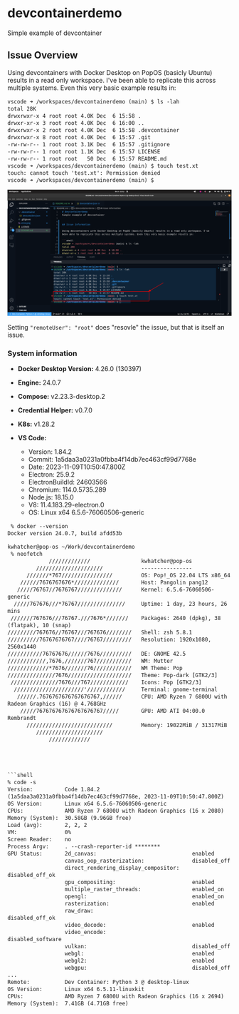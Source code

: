 # devcontainerdemo
Simple example of devcontainer


## Issue Overview

Using devcontainers with Docker Desktop on PopOS (basicly Ubuntu) results in a read only workspace. I've been able to replicate this across multiple systems. Even this very basic example results in:

```shell
vscode ➜ /workspaces/devcontainerdemo (main) $ ls -lah
total 28K
drwxrwxr-x 4 root root 4.0K Dec  6 15:58 .
drwxr-xr-x 3 root root 4.0K Dec  6 16:00 ..
drwxrwxr-x 2 root root 4.0K Dec  6 15:58 .devcontainer
drwxrwxr-x 8 root root 4.0K Dec  6 15:57 .git
-rw-rw-r-- 1 root root 3.1K Dec  6 15:57 .gitignore
-rw-rw-r-- 1 root root 1.1K Dec  6 15:57 LICENSE
-rw-rw-r-- 1 root root   50 Dec  6 15:57 README.md
vscode ➜ /workspaces/devcontainerdemo (main) $ touch test.xt
touch: cannot touch 'test.xt': Permission denied
vscode ➜ /workspaces/devcontainerdemo (main) $ 
```

[](docs/CONTRIBUTING.md)

![Error screenshot](error.png)


Setting ```"remoteUser": "root"``` does "resovle" the issue, but that is itself an issue. 


### System information

* __Docker Desktop Version:__ 4.26.0 (130397)
* __Engine:__ 24.0.7
* __Compose:__ v2.23.3-desktop.2
* __Credential Helper:__ v0.7.0
* __K8s:__ v1.28.2

* __VS Code:__
  * Version: 1.84.2
  * Commit: 1a5daa3a0231a0fbba4f14db7ec463cf99d7768e
  * Date: 2023-11-09T10:50:47.800Z
  * Electron: 25.9.2
  * ElectronBuildId: 24603566
  * Chromium: 114.0.5735.289
  * Node.js: 18.15.0
  * V8: 11.4.183.29-electron.0
  * OS: Linux x64 6.5.6-76060506-generic

```shell
 % docker --version
Docker version 24.0.7, build afdd53b
```

```shell
kwhatcher@pop-os ~/Work/devcontainerdemo
 % neofetch
             /////////////                kwhatcher@pop-os 
         /////////////////////            ---------------- 
      ///////*767////////////////         OS: Pop!_OS 22.04 LTS x86_64 
    //////7676767676*//////////////       Host: Pangolin pang12 
   /////76767//7676767//////////////      Kernel: 6.5.6-76060506-generic 
  /////767676///*76767///////////////     Uptime: 1 day, 23 hours, 26 mins 
 ///////767676///76767.///7676*///////    Packages: 2640 (dpkg), 38 (flatpak), 10 (snap) 
/////////767676//76767///767676////////   Shell: zsh 5.8.1 
//////////76767676767////76767/////////   Resolution: 1920x1080, 2560x1440 
///////////76767676//////7676//////////   DE: GNOME 42.5 
////////////,7676,///////767///////////   WM: Mutter 
/////////////*7676///////76////////////   WM Theme: Pop 
///////////////7676////////////////////   Theme: Pop-dark [GTK2/3] 
 ///////////////7676///767////////////    Icons: Pop [GTK2/3] 
  //////////////////////'////////////     Terminal: gnome-terminal 
   //////.7676767676767676767,//////      CPU: AMD Ryzen 7 6800U with Radeon Graphics (16) @ 4.768GHz 
    /////767676767676767676767/////       GPU: AMD ATI 04:00.0 Rembrandt 
      ///////////////////////////         Memory: 19022MiB / 31317MiB 
         /////////////////////
             /////////////                                        
                                                                  



```shell
% code -s
Version:          Code 1.84.2 (1a5daa3a0231a0fbba4f14db7ec463cf99d7768e, 2023-11-09T10:50:47.800Z)
OS Version:       Linux x64 6.5.6-76060506-generic
CPUs:             AMD Ryzen 7 6800U with Radeon Graphics (16 x 2080)
Memory (System):  30.58GB (9.96GB free)
Load (avg):       2, 2, 2
VM:               0%
Screen Reader:    no
Process Argv:     . --crash-reporter-id ********
GPU Status:       2d_canvas:                              enabled
                  canvas_oop_rasterization:               disabled_off
                  direct_rendering_display_compositor:    disabled_off_ok
                  gpu_compositing:                        enabled
                  multiple_raster_threads:                enabled_on
                  opengl:                                 enabled_on
                  rasterization:                          enabled
                  raw_draw:                               disabled_off_ok
                  video_decode:                           enabled
                  video_encode:                           disabled_software
                  vulkan:                                 disabled_off
                  webgl:                                  enabled
                  webgl2:                                 enabled
                  webgpu:                                 disabled_off
... 
Remote:           Dev Container: Python 3 @ desktop-linux
OS Version:       Linux x64 6.5.11-linuxkit
CPUs:             AMD Ryzen 7 6800U with Radeon Graphics (16 x 2694)
Memory (System):  7.41GB (4.71GB free)

```

